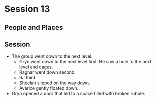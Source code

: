 # Session 13
## People and Places
## Session
* The group went down to the next level.
	* Gryn went down to the next level first. He saw a hole to the next level and cages.
	* Ragnar went down second.
	* RJ third.
	* Sheelah slipped on the way down.
	* Avarice gently floated down.
* Gryn opened a door that led to a space filled with broken rubble.
<!--stackedit_data:
eyJoaXN0b3J5IjpbLTYwMDAzMDk2NywtMTE5MTM2MTEwM119
-->